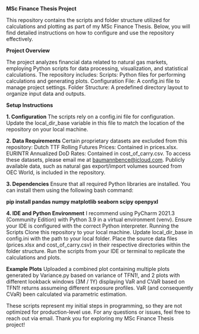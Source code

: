 **MSc Finance Thesis Project**

This repository contains the scripts and folder structure utilized for calculations and plotting as part of my MSc Finance Thesis.
Below, you will find detailed instructions on how to configure and use the repository effectively.



**Project Overview**


The project analyzes financial data related to natural gas markets, employing Python scripts for data processing, visualization, and statistical calculations. The repository includes:
Scripts: Python files for performing calculations and generating plots.
Configuration File: A config.ini file to manage project settings.
Folder Structure: A predefined directory layout to organize input data and outputs.


**Setup Instructions**

**1. Configuration**
The scripts rely on a config.ini file for configuration. Update the local_dir_base variable in this file to match the location of the repository on your local machine.

**2. Data Requirements**
Certain proprietary datasets are excluded from this repository:
Dutch TTF Rolling Futures Prices: Contained in prices.xlsx.
EURINTR Annualized DoD Rates: Contained in cost_of_carry.csv.
To access these datasets, please email me at baumannbence@icloud.com.
Publicly available data, such as natural gas export/import volumes sourced from OEC World, is included in the repository.


**3. Dependencies**
Ensure that all required Python libraries are installed. You can install them using the following bash command:


**pip install pandas numpy matplotlib seaborn scipy openpyxl**


**4. IDE and Python Environment**
I recommend using PyCharm 2021.3 (Community Edition) with Python 3.9 in a virtual environment (venv). Ensure your IDE is configured with the correct Python interpreter.
Running the Scripts
Clone this repository to your local machine.
Update local_dir_base in config.ini with the path to your local folder.
Place the source data files (prices.xlsx and cost_of_carry.csv) in their respective directories within the folder structure.
Run the scripts from your IDE or terminal to replicate the calculations and plots.

**Example Plots**
Uploaded a combined plot containing multiple plots generated by Variance.py based on variance of TFN1!, and 
2 plots with different lookback windows (3M / 1Y) displaying VaR and CVaR based on TFN1! returns assumeing different
exposure profiles. VaR (and consequently CVaR) been calculated via parametric estimation.

These scripts represent my initial steps in programming, so they are not optimized for production-level use.
For any questions or issues, feel free to reach out via email.
Thank you for exploring my MSc Finance Thesis project!
